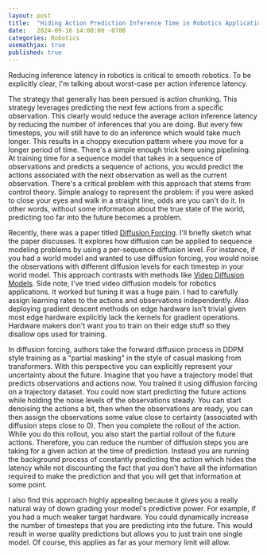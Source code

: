 ```yaml
---
layout: post
title:  "Hiding Action Prediction Inference Time in Robotics Applications"
date:   2024-09-16 14:00:00 -0700
categories: Robotics
usemathjax: true
published: true
---
```

Reducing inference latency in robotics is critical to smooth robotics. To be explicitly clear, I'm talking about worst-case per action inference latency.

The strategy that generally has been persued is action chunking. This strategy leverages predicting the next few actions from a specific observation. This clearly would reduce the average action inference latency by reducing the number of inferences that you are doing. But every few timesteps, you will still have to do an inference which would take much longer. This results in a choppy execution pattern where you move for a longer period of time. There's a simple enough trick here using pipelining. At training time for a sequence model that takes in a sequence of observations and predicts a sequence of actions, you would predict the actions associated with the next observation as well as the current observation. There's a critical problem with this approach that stems from control theory. Simple analogy to represent the problem: if you were asked to close your eyes and walk in a straight line, odds are you can't do it. In other words, without some information about the true state of the world, predicting too far into the future becomes a problem.

Recently, there was a paper titled [Diffusion Forcing](https://arxiv.org/pdf/2407.01392). I'll briefly sketch what the paper discusses. It explores how diffusion can be applied to sequence modeling problems by using a per-sequence diffusion level. For instance, if you had a world model and wanted to use diffusion forcing, you would noise the observations with different diffusion levels for each timestep in your world model. This approach contrasts with methods like [Video Diffusion Models](https://arxiv.org/pdf/2204.03458). Side note, I've tried video diffusion models for robotics applications. It worked but tuning it was a huge pain. I had to carefully assign learning rates to the actions and observations independently. Also deploying gradient descent methods on edge hardware isn't trivial given most edge hardware explicitly lack the kernels for gradient operations. Hardware makers don't want you to train on their edge stuff so they disallow ops used for training.

In diffusion forcing, authors take the forward diffusion process in DDPM style training as a "partial masking" in the style of casual masking from transformers. With this perspective you can explicitly represent your uncertainty about the future. Imagine that you have a trajectory model that predicts observations and actions now. You trained it using diffusion forcing on a trajectory dataset. You could now start predicting the future actions while holding the noise levels of the observations steady. You can start denoising the actions a bit, then when the observations are ready, you can then assign the observations some value close to certainty (associated with diffusion steps close to 0). Then you complete the rollout of the action. While you do this rollout, you also start the partial rollout of the future actions. Therefore, you can reduce the number of diffusion steps you are taking for a given action at the time of prediction. Instead you are running the background process of constantly predicting the action which hides the latency while not discounting the fact that you don't have all the information required to make the prediction and that you will get that information at some point. 

I also find this approach highly appealing because it gives you a really natural way of down grading your model's predictive power. For example, if you had a much weaker target hardware. You could dynamically increase the number of timesteps that you are predicting into the future. This would result in worse quality predictions but allows you to just train one single model. Of course, this applies as far as your memory limit will allow.